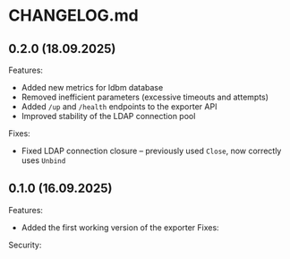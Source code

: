 # CHANGELOG.md

## 0.2.0 (18.09.2025)

Features:

- Added new metrics for ldbm database
- Removed inefficient parameters (excessive timeouts and attempts)
- Added `/up` and `/health` endpoints to the exporter API
- Improved stability of the LDAP connection pool

Fixes:

- Fixed LDAP connection closure – previously used `Close`, now correctly uses `Unbind`


## 0.1.0 (16.09.2025)

Features:
- Added the first working version of the exporter
Fixes:

Security:
